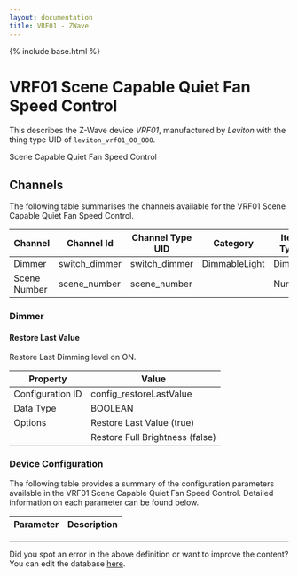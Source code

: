 ```yaml
---
layout: documentation
title: VRF01 - ZWave
---
```


{% include base.html %}

# VRF01 Scene Capable Quiet Fan Speed Control

This describes the Z-Wave device *VRF01*, manufactured by *Leviton* with the thing type UID of ```leviton_vrf01_00_000```. 

Scene Capable Quiet Fan Speed Control


## Channels
The following table summarises the channels available for the VRF01 Scene Capable Quiet Fan Speed Control.

| Channel | Channel Id | Channel Type UID | Category | Item Type |
|---------|------------|------------------|----------|-----------|
| Dimmer | switch_dimmer | switch_dimmer | DimmableLight | Dimmer |
| Scene Number | scene_number | scene_number |  | Number |


### Dimmer

#### Restore Last Value

Restore Last Dimming level on ON.


| Property         | Value    |
|------------------|----------|
| Configuration ID | config_restoreLastValue |
| Data Type        | BOOLEAN || Default Value | true |
| Options | Restore Last Value (true) |
|  | Restore Full Brightness (false) |


### Device Configuration
The following table provides a summary of the configuration parameters available in the VRF01 Scene Capable Quiet Fan Speed Control.
Detailed information on each parameter can be found below.

| Parameter   | Description |
|-------------|-------------|


---

Did you spot an error in the above definition or want to improve the content?
You can edit the database [here](http://www.cd-jackson.com/index.php/zwave/zwave-device-database/zwave-device-list/devicesummary/485).

